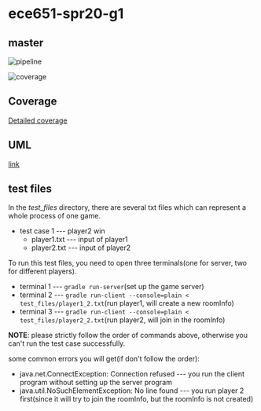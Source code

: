 # ece651-spr20-g1

## master

![pipeline](https://gitlab.oit.duke.edu/cw402/ece651-spr20-g1/badges/master/pipeline.svg)

![coverage](https://gitlab.oit.duke.edu/cw402/ece651-spr20-g1/badges/master/coverage.svg?job=test)

## Coverage
[Detailed coverage](https://cw402.pages.oit.duke.edu/ece651-spr20-g1/dashboard.html)

## UML

[link](https://drive.google.com/file/d/1MILliFXiKYeaP-MawAnwRJEiIybS7V-U/view?usp=sharing)

## test files
In the *test_files* directory, there are several txt files which can represent a whole process of one game.
* test case 1 --- player2 win
    * player1.txt --- input of player1
    * player2.txt --- input of player2
    
To run this test files, you need to open three terminals(one for server, two for different players).

* terminal 1 --- `gradle run-server`(set up the game server)
* terminal 2 --- `gradle run-client --console=plain < test_files/player1_2.txt`(run player1, will create a new roomInfo)
* terminal 3 --- `gradle run-client --console=plain < test_files/player2_2.txt`(run player2, will join in the roomInfo)

**NOTE**: please strictly follow the order of commands above, otherwise you can't run the test case successfully.

some common errors you will get(if don't follow the order):

* java.net.ConnectException: Connection refused --- you run the client program without setting up the server program
* java.util.NoSuchElementException: No line found --- you run player 2 first(since it will try to join the roomInfo, but the roomInfo is not created) 


